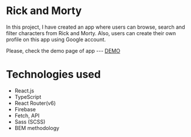 # Rick and Morty
  In this project, I have created an app where users can browse, search and filter characters from Rick and Morty.
  Also, users can create their own profile on this app using Google account.
  
 Please, check the demo page of app --- [DEMO](https://valntyn.github.io/rick-morty-test/#/)
  
  # Technologies used
- React.js
- TypeScript
- React Router(v6)
- Firebase
- Fetch, API
- Sass (SCSS)
- BEM methodology
 
